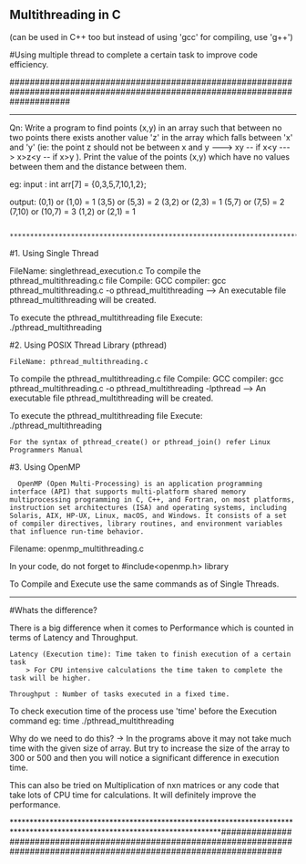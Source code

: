 ## Multithreading in C 
(can be used in C++ too but instead of using 'gcc' for compiling, use 'g++')


#Using multiple thread to complete a certain task to improve code efficiency.

############################################################################################################################
****************************************************************************************************************************

Qn: Write a program to find points (x,y) in an array such that between no two points there exists another value 'z' in the array which falls between 'x' and 'y' (ie: the point z should not be between x and y --->  x<z>y  -- if x<y
                                                                                     --->  x>z<y  -- if x>y    ).
  Print the value of the points (x,y) which have no values between them and the distance between them.
  
  eg: 
  input : int arr[7] = {0,3,5,7,10,1,2};
  
  output: (0,1) or (1,0) = 1
          (3,5) or (5,3) = 2
          (3,2) or (2,3) = 1
          (5,7) or (7,5) = 2
          (7,10) or (10,7) = 3
          (1,2) or (2,1) = 1
          
          ***************************************************************************************************************************
 
 
 #1. Using Single Thread
 
  FileName: singlethread_execution.c
  To compile the pthread_multithreading.c file
    Compile:
            GCC compiler: gcc pthread_multithreading.c -o pthread_multithreading
            --> An executable file pthread_multithreading will be created.
      
   To execute the pthread_multithreading file
     Execute: ./pthread_multithreading
     
     
 #2. Using POSIX Thread Library (pthread)
 
    FileName: pthread_multithreading.c
   To compile the pthread_multithreading.c file
    Compile:
            GCC compiler: gcc pthread_multithreading.c -o pthread_multithreading -lpthread 
      --> An executable file pthread_multithreading will be created.
      
   To execute the pthread_multithreading file
    Execute: ./pthread_multithreading
    
    For the syntax of pthread_create() or pthread_join() refer Linux Programmers Manual
   
   
  #3. Using OpenMP
  
      OpenMP (Open Multi-Processing) is an application programming interface (API) that supports multi-platform shared memory multiprocessing programming in C, C++, and Fortran, on most platforms, instruction set architectures (ISA) and operating systems, including Solaris, AIX, HP-UX, Linux, macOS, and Windows. It consists of a set of compiler directives, library routines, and environment variables that influence run-time behavior.
      
   Filename: openmp_multithreading.c
   
   In your code, do not forget to #include<openmp.h> library
   
   To Compile and Execute use the same commands as of Single Threads.
   
   
   ****************************************************************************************************************************
   #Whats the difference?
   
   There is a big difference when it comes to Performance which is counted in terms of Latency and Throughput.
    
    Latency (Execution time): Time taken to finish execution of a certain task
        > For CPU intensive calculations the time taken to complete the task will be higher.
    
    Throughput : Number of tasks executed in a fixed time.
    
  To check execution time of the process use 'time' before the Execution command
  eg: time ./pthread_multithreading
  
  
  Why do we need to do this?
  -> In the programs above it may not take much time with the given size of array. But try to increase the size of the array to 300 or 500 and then you will notice a significant difference in execution time.
  
  This can also be tried on Multiplication of nxn matrices or any code that take lots of CPU time for calculations. It will definitely improve the performance.
   
   
****************************************************************************************************************************############################################################################################################################
   
   
   
